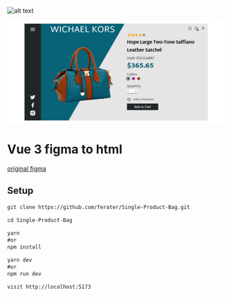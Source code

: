 ![alt text](https://raw.githubusercontent.com/ferater/Single-Product-Bag/main/src/assets/img/ss.gif?raw=true)

![alt text](https://github.com/ferater/Single-Product-Bag/blob/main/assets/img/ScreenShot.png)

# Vue 3 figma to html

[original figma](https://www.figma.com/community/file/1082928605854142658)

## Setup
```
git clone https://github.com/ferater/Single-Product-Bag.git
```
```
cd Single-Product-Bag
```
```
yarn 
#or 
npm install
```
```
yarn dev 
#or 
npm run dev
```
```
visit http://localhost:5173 
``` 






